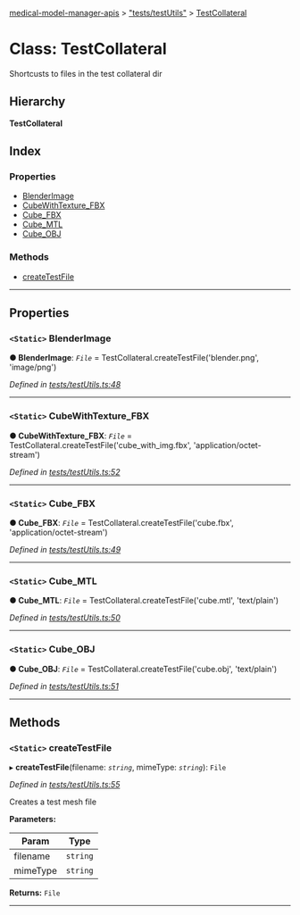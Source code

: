 [medical-model-manager-apis](../README.md) > ["tests/testUtils"](../modules/_tests_testutils_.md) > [TestCollateral](../classes/_tests_testutils_.testcollateral.md)

# Class: TestCollateral

Shortcusts to files in the test collateral dir

## Hierarchy

**TestCollateral**

## Index

### Properties

* [BlenderImage](_tests_testutils_.testcollateral.md#blenderimage)
* [CubeWithTexture_FBX](_tests_testutils_.testcollateral.md#cubewithtexture_fbx)
* [Cube_FBX](_tests_testutils_.testcollateral.md#cube_fbx)
* [Cube_MTL](_tests_testutils_.testcollateral.md#cube_mtl)
* [Cube_OBJ](_tests_testutils_.testcollateral.md#cube_obj)

### Methods

* [createTestFile](_tests_testutils_.testcollateral.md#createtestfile)

---

## Properties

<a id="blenderimage"></a>

### `<Static>` BlenderImage

**● BlenderImage**: *`File`* =  TestCollateral.createTestFile('blender.png', 'image/png')

*Defined in [tests/testUtils.ts:48](https://github.com/drryanjames/medical-model-management-apis/blob/f5b2e31/src/tests/testUtils.ts#L48)*

___
<a id="cubewithtexture_fbx"></a>

### `<Static>` CubeWithTexture_FBX

**● CubeWithTexture_FBX**: *`File`* =  TestCollateral.createTestFile('cube_with_img.fbx', 'application/octet-stream')

*Defined in [tests/testUtils.ts:52](https://github.com/drryanjames/medical-model-management-apis/blob/f5b2e31/src/tests/testUtils.ts#L52)*

___
<a id="cube_fbx"></a>

### `<Static>` Cube_FBX

**● Cube_FBX**: *`File`* =  TestCollateral.createTestFile('cube.fbx', 'application/octet-stream')

*Defined in [tests/testUtils.ts:49](https://github.com/drryanjames/medical-model-management-apis/blob/f5b2e31/src/tests/testUtils.ts#L49)*

___
<a id="cube_mtl"></a>

### `<Static>` Cube_MTL

**● Cube_MTL**: *`File`* =  TestCollateral.createTestFile('cube.mtl', 'text/plain')

*Defined in [tests/testUtils.ts:50](https://github.com/drryanjames/medical-model-management-apis/blob/f5b2e31/src/tests/testUtils.ts#L50)*

___
<a id="cube_obj"></a>

### `<Static>` Cube_OBJ

**● Cube_OBJ**: *`File`* =  TestCollateral.createTestFile('cube.obj', 'text/plain')

*Defined in [tests/testUtils.ts:51](https://github.com/drryanjames/medical-model-management-apis/blob/f5b2e31/src/tests/testUtils.ts#L51)*

___

## Methods

<a id="createtestfile"></a>

### `<Static>` createTestFile

▸ **createTestFile**(filename: *`string`*, mimeType: *`string`*): `File`

*Defined in [tests/testUtils.ts:55](https://github.com/drryanjames/medical-model-management-apis/blob/f5b2e31/src/tests/testUtils.ts#L55)*

Creates a test mesh file

**Parameters:**

| Param | Type |
| ------ | ------ |
| filename | `string` |
| mimeType | `string` |

**Returns:** `File`

___

